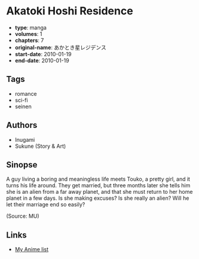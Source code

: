 # Akatoki Hoshi Residence

-   **type**: manga
-   **volumes**: 1
-   **chapters**: 7
-   **original-name**: あかとき星レジデンス
-   **start-date**: 2010-01-19
-   **end-date**: 2010-01-19

## Tags

-   romance
-   sci-fi
-   seinen

## Authors

-   Inugami
-   Sukune (Story & Art)

## Sinopse

A guy living a boring and meaningless life meets Touko, a pretty girl, and it turns his life around. They get married, but three months later she tells him she is an alien from a far away planet, and that she must return to her home planet in a few days. Is she making excuses? Is she really an alien? Will he let their marriage end so easily?

(Source: MU)

## Links

-   [My Anime list](https://myanimelist.net/manga/18383/Akatoki_Hoshi_Residence)
